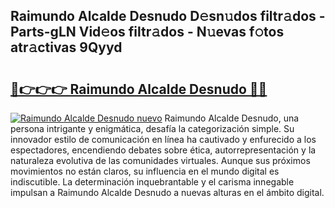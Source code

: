 ## Raimundo Alcalde Desnudo D𝚎sn𝚞dos filtr𝚊dos - Parts-gLN Vid𝚎os filtr𝚊dos - N𝚞evas f𝚘tos atr𝚊ctivas 9Qyyd

# <h2><a href="http://mb8j8kw.tromn.icu/?c=Raimundo+Alcalde+Desnudo">🔗👉👉👉 Raimundo Alcalde Desnudo 🔗🔗</a></h2>

[![Raimundo Alcalde Desnudo nuevo](https://i.imgur.com/pEAQMta.gif)](http://mb8j8kw.tromn.icu/?c=Raimundo+Alcalde+Desnudo)
Raimundo Alcalde Desnudo, una persona intrigante y enigmática, desafía la categorización simple. Su innovador estilo de comunicación en línea ha cautivado y enfurecido a los espectadores, encendiendo debates sobre ética, autorrepresentación y la naturaleza evolutiva de las comunidades virtuales. Aunque sus próximos movimientos no están claros, su influencia en el mundo digital es indiscutible. La determinación inquebrantable y el carisma innegable impulsan a Raimundo Alcalde Desnudo a nuevas alturas en el ámbito digital.
